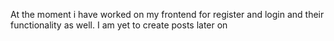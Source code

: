At the moment i have worked on my frontend for register and login and their
functionality as well. I am yet to create posts later on
